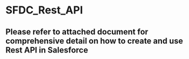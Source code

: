 # SFDC_Rest_API
## Please refer to attached document for comprehensive detail on how to create and use Rest API in Salesforce
